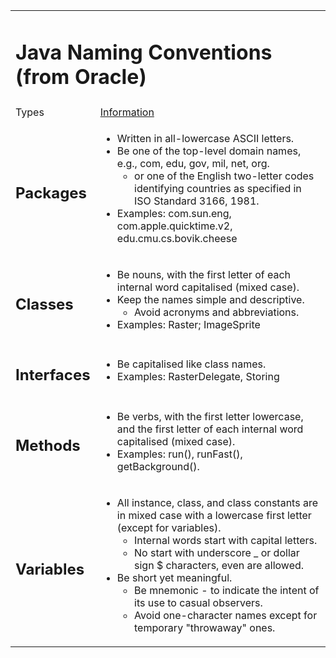 <!-----

Yay, no errors, warnings, or alerts!

Conversion time: 0.351 seconds.


Using this Markdown file:

1. Paste this output into your source file.
2. See the notes and action items below regarding this conversion run.
3. Check the rendered output (headings, lists, code blocks, tables) for proper
   formatting and use a linkchecker before you publish this page.

Conversion notes:

* Docs to Markdown version 1.0β33
* Sun Jul 10 2022 04:33:52 GMT-0700 (PDT)
* Source doc: Untitled document
* Tables are currently converted to HTML tables.
----->



<table>
  <tr>
   <td colspan="2" >
<h1>Java Naming Conventions (from Oracle)</h1>


   </td>
  </tr>
  <tr>
   <td>Types
   </td>
   <td><a href="https://www.oracle.com/technetwork/java/codeconventions-150003.pdf">Information</a>
   </td>
  </tr>
  <tr>
   <td>
<h2>Packages</h2>


   </td>
   <td>
<ul>

<li>Written in all-lowercase ASCII letters.

<li>Be one of the top-level domain names, e.g.,  com, edu, gov, mil, net, org. 
<ul>
 
<li>or one of the English two-letter codes identifying countries as specified in ISO Standard 3166, 1981.
</li> 
</ul>

<li>Examples: com.sun.eng, com.apple.quicktime.v2, edu.cmu.cs.bovik.cheese
</li>
</ul>
   </td>
  </tr>
  <tr>
   <td>
<h2>Classes</h2>


   </td>
   <td>
<ul>

<li>Be nouns, with the first letter of each internal word capitalised (mixed case).

<li>Keep the names simple and descriptive. 
<ul>
 
<li>Avoid acronyms and abbreviations.
</li> 
</ul>

<li>Examples: Raster; ImageSprite
</li>
</ul>
   </td>
  </tr>
  <tr>
   <td>
<h2>Interfaces</h2>


   </td>
   <td>
<ul>

<li>Be capitalised like class names.

<li>Examples: RasterDelegate, Storing
</li>
</ul>
   </td>
  </tr>
  <tr>
   <td>
<h2>Methods</h2>


   </td>
   <td>
<ul>

<li>Be verbs, with the first letter lowercase, and the first letter of each internal word capitalised (mixed case).

<li>Examples: run(), runFast(), getBackground().
</li>
</ul>
   </td>
  </tr>
  <tr>
   <td>
<h2>Variables</h2>


   </td>
   <td>
<ul>

<li>All instance, class, and class constants are in mixed case with a lowercase first letter (except for variables). 
<ul>
 
<li>Internal words start with capital letters.
 
<li>No start with underscore _ or dollar sign $ characters, even are allowed.
</li> 
</ul>

<li>Be short yet meaningful. 
<ul>
 
<li>Be mnemonic - to indicate the intent of its use to casual observers.
 
<li>Avoid one-character names except for temporary "throwaway" ones.
</li> 
</ul>
</li> 
</ul>
   </td>
  </tr>
</table>

